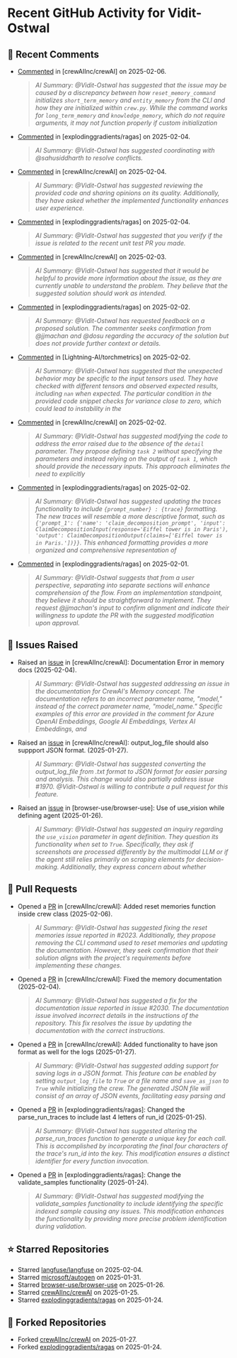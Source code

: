 # Recent GitHub Activity for Vidit-Ostwal

## 💬 Recent Comments
- [Commented](https://github.com/crewAIInc/crewAI/issues/2023#issuecomment-2640720257) in [crewAIInc/crewAI] on 2025-02-06.
  > *AI Summary: @Vidit-Ostwal has suggested that the issue may be caused by a discrepancy between how `reset_memory_command` initializes `short_term_memory` and `entity_memory` from the CLI and how they are initialized within `crew.py`. While the command works for `long_term_memory` and `knowledge_memory`, which do not require arguments, it may not function properly if custom initialization*
- [Commented](https://github.com/explodinggradients/ragas/pull/1880#issuecomment-2634875873) in [explodinggradients/ragas] on 2025-02-04.
  > *AI Summary: @Vidit-Ostwal has suggested coordinating with @sahusiddharth to resolve conflicts.*
- [Commented](https://github.com/crewAIInc/crewAI/pull/1985#issuecomment-2634692022) in [crewAIInc/crewAI] on 2025-02-04.
  > *AI Summary: @Vidit-Ostwal has suggested reviewing the provided code and sharing opinions on its quality. Additionally, they have asked whether the implemented functionality enhances user experience.*
- [Commented](https://github.com/explodinggradients/ragas/pull/1880#issuecomment-2634530854) in [explodinggradients/ragas] on 2025-02-04.
  > *AI Summary: @Vidit-Ostwal has suggested that you verify if the issue is related to the recent unit test PR you made.*
- [Commented](https://github.com/crewAIInc/crewAI/issues/2025#issuecomment-2631615412) in [crewAIInc/crewAI] on 2025-02-03.
  > *AI Summary: @Vidit-Ostwal has suggested that it would be helpful to provide more information about the issue, as they are currently unable to understand the problem. They believe that the suggested solution should work as intended.*
- [Commented](https://github.com/explodinggradients/ragas/issues/1868#issuecomment-2629482947) in [explodinggradients/ragas] on 2025-02-02.
  > *AI Summary: @Vidit-Ostwal has requested feedback on a proposed solution. The commenter seeks confirmation from @jjmachan and @dosu regarding the accuracy of the solution but does not provide further context or details.*
- [Commented](https://github.com/Lightning-AI/torchmetrics/issues/2920#issuecomment-2629456251) in [Lightning-AI/torchmetrics] on 2025-02-02.
  > *AI Summary: @Vidit-Ostwal has suggested that the unexpected behavior may be specific to the input tensors used. They have checked with different tensors and observed expected results, including `nan` when expected. The particular condition in the provided code snippet checks for variance close to zero, which could lead to instability in the*
- [Commented](https://github.com/crewAIInc/crewAI/issues/1977#issuecomment-2629395843) in [crewAIInc/crewAI] on 2025-02-02.
  > *AI Summary: @Vidit-Ostwal has suggested modifying the code to address the error raised due to the absence of the `detail` parameter. They propose defining `task 2` without specifying the parameters and instead relying on the output of `task 1`, which should provide the necessary inputs. This approach eliminates the need to explicitly*
- [Commented](https://github.com/explodinggradients/ragas/pull/1880#issuecomment-2629385607) in [explodinggradients/ragas] on 2025-02-02.
  > *AI Summary: @Vidit-Ostwal has suggested updating the traces functionality to include `{prompt_number} : {trace}` formatting. The new traces will resemble a more descriptive format, such as `{'prompt_1': {'name': 'claim_decomposition_prompt', 'input': ClaimDecompositionInput(response='Eiffel tower is in Paris'), 'output': ClaimDecompositionOutput(claims=['Eiffel tower is in Paris.'])}}`. This enhanced formatting provides a more organized and comprehensive representation of*
- [Commented](https://github.com/explodinggradients/ragas/issues/1871#issuecomment-2628965465) in [explodinggradients/ragas] on 2025-02-01.
  > *AI Summary: @Vidit-Ostwal suggests that from a user perspective, separating into separate sections will enhance comprehension of the flow. From an implementation standpoint, they believe it should be straightforward to implement. They request @jjmachan's input to confirm alignment and indicate their willingness to update the PR with the suggested modification upon approval.*

## 🐛 Issues Raised
- Raised an [issue](https://github.com/crewAIInc/crewAI/issues/2030) in [crewAIInc/crewAI]: Documentation Error in memory docs (2025-02-04).
  > *AI Summary: @Vidit-Ostwal has suggested addressing an issue in the documentation for CrewAI's Memory concept. The documentation refers to an incorrect parameter name, "model," instead of the correct parameter name, "model_name." Specific examples of this error are provided in the comment for Azure OpenAI Embeddings, Google AI Embeddings, Vertex AI Embeddings, and*
- Raised an [issue](https://github.com/crewAIInc/crewAI/issues/1984) in [crewAIInc/crewAI]: output_log_file should also suppport JSON format. (2025-01-27).
  > *AI Summary: @Vidit-Ostwal has suggested converting the output_log_file from .txt format to JSON format for easier parsing and analysis. This change would also partially address issue #1970. @Vidit-Ostwal is willing to contribute a pull request for this feature.*
- Raised an [issue](https://github.com/browser-use/browser-use/issues/407) in [browser-use/browser-use]: Use of use_vision while defining agent (2025-01-26).
  > *AI Summary: @Vidit-Ostwal has suggested an inquiry regarding the `use_vision` parameter in agent definition. They question its functionality when set to `True`. Specifically, they ask if screenshots are processed differently by the multimodal LLM or if the agent still relies primarily on scraping elements for decision-making. Additionally, they express concern about whether*

## 🚀 Pull Requests
- Opened a [PR](https://github.com/crewAIInc/crewAI/pull/2047) in [crewAIInc/crewAI]: Added reset memories function inside crew class (2025-02-06).
  > *AI Summary: @Vidit-Ostwal has suggested fixing the reset memories issue reported in #2023. Additionally, they propose removing the CLI command used to reset memories and updating the documentation. However, they seek confirmation that their solution aligns with the project's requirements before implementing these changes.*
- Opened a [PR](https://github.com/crewAIInc/crewAI/pull/2031) in [crewAIInc/crewAI]: Fixed the memory documentation (2025-02-04).
  > *AI Summary: @Vidit-Ostwal has suggested a fix for the documentation issue reported in issue #2030. The documentation issue involved incorrect details in the instructions of the repository. This fix resolves the issue by updating the documentation with the correct instructions.*
- Opened a [PR](https://github.com/crewAIInc/crewAI/pull/1985) in [crewAIInc/crewAI]: Added functionality to have json format as well for the logs (2025-01-27).
  > *AI Summary: @Vidit-Ostwal has suggested adding support for saving logs in a JSON format. This feature can be enabled by setting `output_log_file` to `True` or a file name and `save_as_json` to `True` while initializing the crew. The generated JSON file will consist of an array of JSON events, facilitating easy parsing and*
- Opened a [PR](https://github.com/explodinggradients/ragas/pull/1880) in [explodinggradients/ragas]: Changed the parse_run_traces to include last 4 letters of run_id (2025-01-25).
  > *AI Summary: @Vidit-Ostwal has suggested altering the parse_run_traces function to generate a unique key for each call. This is accomplished by incorporating the final four characters of the trace's run_id into the key. This modification ensures a distinct identifier for every function invocation.*
- Opened a [PR](https://github.com/explodinggradients/ragas/pull/1879) in [explodinggradients/ragas]: Change the validate_samples functionality (2025-01-24).
  > *AI Summary: @Vidit-Ostwal has suggested modifying the validate_samples functionality to include identifying the specific indexed sample causing any issues. This modification enhances the functionality by providing more precise problem identification during validation.*

## ⭐ Starred Repositories
- Starred [langfuse/langfuse](https://github.com/langfuse/langfuse) on 2025-02-04.
- Starred [microsoft/autogen](https://github.com/microsoft/autogen) on 2025-01-31.
- Starred [browser-use/browser-use](https://github.com/browser-use/browser-use) on 2025-01-26.
- Starred [crewAIInc/crewAI](https://github.com/crewAIInc/crewAI) on 2025-01-25.
- Starred [explodinggradients/ragas](https://github.com/explodinggradients/ragas) on 2025-01-24.

## 🍴 Forked Repositories
- Forked [crewAIInc/crewAI](https://github.com/Vidit-Ostwal/crewAI) on 2025-01-27.
- Forked [explodinggradients/ragas](https://github.com/Vidit-Ostwal/ragas) on 2025-01-24.
